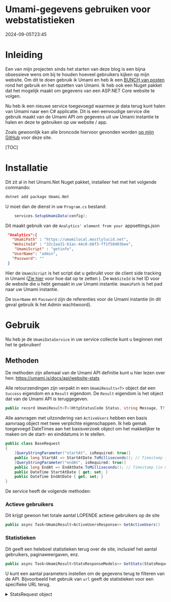 # Umami-gegevens gebruiken voor webstatistieken

<!--category-- ASP.NET, Umami -->
<datetime class="hidden">2024-09-05T23:45</datetime>

# Inleiding

Een van mijn projecten sinds het starten van deze blog is een bijna obsessieve wens om bij te houden hoeveel gebruikers kijken op mijn website. Om dit te doen gebruik ik Umami en heb ik een [BUNCH van posten](/blog/category/Umami) rond het gebruik en het opzetten van Umami. Ik heb ook een Nuget pakket dat het mogelijk maakt om gegevens van een ASP.NET Core website te volgen.

Nu heb ik een nieuwe service toegevoegd waarmee je data terug kunt halen van Umami naar een C# applicatie. Dit is een eenvoudige service die gebruik maakt van de Umami API om gegevens uit uw Umami instantie te halen en deze te gebruiken op uw website / app.

Zoals gewoonlijk kan alle broncode hiervoor gevonden worden [op mijn GitHub](https://github.com/scottgal/mostlylucidweb/tree/main/Umami.Net) voor deze site.

[TOC]

# Installatie

Dit zit al in het Umami.Net Nuget pakket, installeer het met het volgende commando:

```bash
dotnet add package Umami.Net
```

U moet dan de dienst in uw `Program.cs` bestand:

```csharp
    services.SetupUmamiData(config);
```

Dit maakt gebruik van de `Analytics' element from your `appsettings.json

```json
 "Analytics":{
   "UmamiPath" : "https://umamilocal.mostlylucid.net",
   "WebsiteId" : "32c2aa31-b1ac-44c0-b8f3-ff1f50403bee",
    "UmamiScript" : "getinfo",
   "UserName": "admin",
   "Password": ""
 }
```

Hier de `UmamiScript` is het script dat u gebruikt voor de client side tracking in Umami ([Zie hier](/blog/usingumamiforlocalanalytics) voor hoe dat op te zetten ).
De `WebSiteId` is het ID voor de website die u hebt gemaakt in uw Umami instantie.
`UmamiPath` is het pad naar uw Umami instantie.

De `UserName` en `Password` zijn de referenties voor de Umami instantie (in dit geval gebruik ik het Admin wachtwoord).

# Gebruik

Nu heb je de `UmamiDataService` in uw service collectie kunt u beginnen met het te gebruiken!

## Methoden

De methoden zijn allemaal van de Umami API definitie kunt u hier lezen over hen:
https://umami.is/docs/api/website-stats

Alle retourzendingen zijn verpakt in een `UmamiResults<T>` object dat een `Success` eigendom en a `Result` eigendom. De `Result` eigendom is het object dat van de Umami API is teruggegeven.

```csharp
public record UmamiResult<T>(HttpStatusCode Status, string Message, T? Data);
```

Alle aanvragen met uitzondering van `ActiveUsers` hebben een basis aanvraag object met twee verplichte eigenschappen. Ik heb gemak toegevoegd DateTimes aan het basisverzoek object om het makkelijker te maken om de start- en einddatums in te stellen.

```csharp
public class BaseRequest
{
    [QueryStringParameter("startAt", isRequired: true)]
    public long StartAt => StartAtDate.ToMilliseconds(); // Timestamp (in ms) of starting date
    [QueryStringParameter("endAt", isRequired: true)]
    public long EndAt => EndAtDate.ToMilliseconds(); // Timestamp (in ms) of end date
    public DateTime StartAtDate { get; set; }
    public DateTime EndAtDate { get; set; }
}
```

De service heeft de volgende methoden:

### Actieve gebruikers

Dit krijgt gewoon het totale aantal LOPENDE actieve gebruikers op de site

```csharp
public async Task<UmamiResult<ActiveUsersResponse>> GetActiveUsers()
```

### Statistieken

Dit geeft een heleboel statistieken terug over de site, inclusief het aantal gebruikers, paginaweergaven, enz.

```csharp
public async Task<UmamiResult<StatsResponseModels>> GetStats(StatsRequest statsRequest)    
```

U kunt een aantal parameters instellen om de gegevens terug te filteren van de API. Bijvoorbeeld het gebruik van `url` geeft de statistieken voor een specifieke URL terug.

<details>
<summary>StatsRequest object</summary>
```csharp
public class StatsRequest : BaseRequest
{
    [QueryStringParameter("url")]
    public string? Url { get; set; } // Name of URL
    
    [QueryStringParameter("referrer")]
    public string? Referrer { get; set; } // Name of referrer
    
    [QueryStringParameter("title")]
    public string? Title { get; set; } // Name of page title
    
    [QueryStringParameter("query")]
    public string? Query { get; set; } // Name of query
    
    [QueryStringParameter("event")]
    public string? Event { get; set; } // Name of event
    
    [QueryStringParameter("host")]
    public string? Host { get; set; } // Name of hostname
    
    [QueryStringParameter("os")]
    public string? Os { get; set; } // Name of operating system
    
    [QueryStringParameter("browser")]
    public string? Browser { get; set; } // Name of browser
    
    [QueryStringParameter("device")]
    public string? Device { get; set; } // Name of device (e.g., Mobile)
    
    [QueryStringParameter("country")]
    public string? Country { get; set; } // Name of country
    
    [QueryStringParameter("region")]
    public string? Region { get; set; } // Name of region/state/province
    
    [QueryStringParameter("city")]
    public string? City { get; set; } // Name of city
}
```

</details>
Het JSON object dat Umami teruggeeft is als volgt.

```json
{
  "pageviews": { "value": 5, "change": 5 },
  "visitors": { "value": 1, "change": 1 },
  "visits": { "value": 3, "change": 2 },
  "bounces": { "value": 0, "change": 0 },
  "totaltime": { "value": 4, "change": 4 }
}
```

Dit is verpakt in mijn `StatsResponseModel` object.

```csharp
namespace Umami.Net.UmamiData.Models.ResponseObjects;

public class StatsResponseModels
{
    public Pageviews pageviews { get; set; }
    public Visitors visitors { get; set; }
    public Visits visits { get; set; }
    public Bounces bounces { get; set; }
    public Totaltime totaltime { get; set; }


    public class Pageviews
    {
        public int value { get; set; }
        public int prev { get; set; }
    }

    public class Visitors
    {
        public int value { get; set; }
        public int prev { get; set; }
    }

    public class Visits
    {
        public int value { get; set; }
        public int prev { get; set; }
    }

    public class Bounces
    {
        public int value { get; set; }
        public int prev { get; set; }
    }

    public class Totaltime
    {
        public int value { get; set; }
        public int prev { get; set; }
    }
}
```

### Metrics

Metrics in Umami bieden u het aantal views voor specifieke soorten eigenschappen.

#### Gebeurtenissen

Een voorbeeld hiervan is Evenementen...

'Events' in Umami zijn specifieke items die je kunt volgen op een site. Bij het volgen van gebeurtenissen met Umami.Net kunt u een aantal eigenschappen instellen die worden gevolgd met de evenementnaam. Bijvoorbeeld hier traceer ik `Search` verzoeken met de URL en de zoekterm.

```csharp
       await  umamiBackgroundSender.Track( "searchEvent", eventData: new UmamiEventData(){{"query", encodedQuery}});
```

Om gegevens over deze gebeurtenis op te halen zou u de `Metrics` methode:

```csharp
public async Task<UmamiResult<MetricsResponseModels[]>> GetMetrics(MetricsRequest metricsRequest)
```

Zoals bij de andere methoden aanvaardt dit de `MetricsRequest` object (met de verplichte `BaseRequest` eigenschappen) en een aantal optionele eigenschappen om de gegevens te filteren.

<details>
<summary>MetricsRequest object</summary>
```csharp
public class MetricsRequest : BaseRequest
{
    [QueryStringParameter("type", isRequired: true)]
    public MetricType Type { get; set; } // Metrics type

    [QueryStringParameter("url")]
    public string? Url { get; set; } // Name of URL
    
    [QueryStringParameter("referrer")]
    public string? Referrer { get; set; } // Name of referrer
    
    [QueryStringParameter("title")]
    public string? Title { get; set; } // Name of page title
    
    [QueryStringParameter("query")]
    public string? Query { get; set; } // Name of query
    
    [QueryStringParameter("host")]
    public string? Host { get; set; } // Name of hostname
    
    [QueryStringParameter("os")]
    public string? Os { get; set; } // Name of operating system
    
    [QueryStringParameter("browser")]
    public string? Browser { get; set; } // Name of browser
    
    [QueryStringParameter("device")]
    public string? Device { get; set; } // Name of device (e.g., Mobile)
    
    [QueryStringParameter("country")]
    public string? Country { get; set; } // Name of country
    
    [QueryStringParameter("region")]
    public string? Region { get; set; } // Name of region/state/province
    
    [QueryStringParameter("city")]
    public string? City { get; set; } // Name of city
    
    [QueryStringParameter("language")]
    public string? Language { get; set; } // Name of language
    
    [QueryStringParameter("event")]
    public string? Event { get; set; } // Name of event
    
    [QueryStringParameter("limit")]
    public int? Limit { get; set; } = 500; // Number of events returned (default: 500)
}
```

</details>
Hier kunt u zien dat u een aantal eigenschappen kunt opgeven in het verzoekelement om aan te geven welke metriek u wilt retourneren.

U kunt ook een `Limit` eigenschap om het aantal teruggekeerde resultaten te beperken.

Bijvoorbeeld om het evenement te krijgen over de afgelopen dag die ik hierboven vermeld zou u gebruik maken van de volgende aanvraag:

```csharp
var metricsRequest = new MetricsRequest
{
    StartAtDate = DateTime.Now.AddDays(-1),
    EndAtDate = DateTime.Now,
    Type = MetricType.@event,
    Event = "searchEvent"
};
```

Het van de API geretourneerde JSON object is als volgt:

```json
[
  { "x": "searchEvent", "y": 46 }
]
```

En weer wikkel ik dit in mijn `MetricsResponseModels` object.

```csharp
public class MetricsResponseModels
{
    public string x { get; set; }
    public int y { get; set; }
}
```

Waar x de gebeurtenisnaam is en y het aantal keren dat het is geactiveerd.

#### Paginaweergaven

Een van de meest nuttige metrics is het aantal paginaweergaven. Dit is het aantal keren dat een pagina is bekeken op de site. Hieronder is de test die ik gebruik om het aantal pagina's in de afgelopen 30 dagen te krijgen. U zult merken dat de `Type` parameter is ingesteld als `MetricType.url` Maar dit is ook de standaard waarde, dus je hoeft het niet in te stellen.

```csharp
  [Fact]
    public async Task Metrics_StartEnd()
    {
        var setup = new SetupUmamiData();
        var serviceProvider = setup.Setup();
        var websiteDataService = serviceProvider.GetRequiredService<UmamiDataService>();
        
        var metrics = await websiteDataService.GetMetrics(new MetricsRequest()
        {
            StartAtDate = DateTime.Now.AddDays(-30),
            EndAtDate = DateTime.Now,
            Type = MetricType.url,
            Limit = 500
        });
        Assert.NotNull(metrics);
        Assert.Equal( HttpStatusCode.OK, metrics.Status);

    }
```

Dit geeft een `MetricsResponse` object met de volgende JSON structuur:

```json
[
  {
    "x": "/",
    "y": 1
  },
  {
    "x": "/blog",
    "y": 1
  },
  {
    "x": "/blog/usingumamidataforwebsitestats",
    "y": 1
  }
]
```

waarbij `x` is de URL en `y` is het aantal keren dat het is bekeken.

### Paginaweergaven

Dit geeft het aantal paginaweergaven voor een specifieke URL terug.

Nogmaals hier is een test die ik gebruik voor deze methode:

```csharp
    [Fact]
    public async Task PageViews_StartEnd_Day_Url()
    {
        var setup = new SetupUmamiData();
        var serviceProvider = setup.Setup();
        var websiteDataService = serviceProvider.GetRequiredService<UmamiDataService>();
    
        var pageViews = await websiteDataService.GetPageViews(new PageViewsRequest()
        {
            StartAtDate = DateTime.Now.AddDays(-7),
            EndAtDate = DateTime.Now,
            Unit = Unit.day,
            Url = "/blog"
        });
        Assert.NotNull(pageViews);
        Assert.Equal( HttpStatusCode.OK, pageViews.Status);

    }
```

Dit geeft een `PageViewsResponse` object met de volgende JSON structuur:

```json
[
  {
    "date": "2024-09-06 00:00",
    "value": 1
  }
]
```

waarbij `date` de datum is en `value` is het aantal paginaweergaven, dit wordt herhaald voor elke dag in het opgegeven bereik (of uur, maand, enz. afhankelijk van de `Unit` eigenschap).

Zoals bij de andere methoden aanvaardt dit de `PageViewsRequest` object (met de verplichte `BaseRequest` eigenschappen) en een aantal optionele eigenschappen om de gegevens te filteren.

<details>
<summary>PageViewsRequest object</summary>
```csharp
public class PageViewsRequest : BaseRequest
{
    // Required properties

    [QueryStringParameter("unit", isRequired: true)]
    public Unit Unit { get; set; } = Unit.day; // Time unit (year | month | hour | day)
    
    [QueryStringParameter("timezone")]
    [TimeZoneValidator]
    public string Timezone { get; set; }

    // Optional properties
    [QueryStringParameter("url")]
    public string? Url { get; set; } // Name of URL
    [QueryStringParameter("referrer")]
    public string? Referrer { get; set; } // Name of referrer
    [QueryStringParameter("title")]
    public string? Title { get; set; } // Name of page title
    [QueryStringParameter("host")]
    public string? Host { get; set; } // Name of hostname
    [QueryStringParameter("os")]
    public string? Os { get; set; } // Name of operating system
    [QueryStringParameter("browser")]
    public string? Browser { get; set; } // Name of browser
    [QueryStringParameter("device")]
    public string? Device { get; set; } // Name of device (e.g., Mobile)
    [QueryStringParameter("country")]
    public string? Country { get; set; } // Name of country
    [QueryStringParameter("region")]
    public string? Region { get; set; } // Name of region/state/province
    [QueryStringParameter("city")]
    public string? City { get; set; } // Name of city
}
```

</details>
Zoals met de andere methoden kunt u een aantal eigenschappen instellen om de gegevens terug te filteren van de API, bijvoorbeeld kunt u de
`Country` eigendom om het aantal paginaweergaven uit een bepaald land te krijgen.

# Het gebruik van de dienst

Op deze site heb ik een aantal code waarmee ik gebruik maken van deze dienst om het aantal views elke blog pagina heeft te krijgen. In de onderstaande code neem ik een begin- en einddatum en een voorvoegsel (dat is `/blog` in mijn geval) en krijg het aantal weergaven voor elke pagina in de blog.

Ik cache deze gegevens voor een uur, zodat ik niet hoeft te blijven slaan op de Umami API.

```csharp
public class UmamiDataSortService(
    UmamiDataService dataService,
    IMemoryCache cache)
{
    public async Task<List<MetricsResponseModels>?> GetMetrics(DateTime startAt, DateTime endAt, string prefix="" )
    {
        using var activity = Log.Logger.StartActivity("GetMetricsWithPrefix");
        try
        {
            var cacheKey = $"Metrics_{startAt}_{endAt}_{prefix}";
            if (cache.TryGetValue(cacheKey, out List<MetricsResponseModels>? metrics))
            {
                activity?.AddProperty("CacheHit", true);
                return metrics;
            }
            activity?.AddProperty("CacheHit", false);
            var metricsRequest = new MetricsRequest()
            {
                StartAtDate = startAt,
                EndAtDate = endAt,
                Type = MetricType.url,
                Limit = 500
            };
            var metricRequest = await dataService.GetMetrics(metricsRequest);

            if(metricRequest.Status != HttpStatusCode.OK)
            {
                return null;
            }
            var filteredMetrics = metricRequest.Data.Where(x => x.x.StartsWith(prefix)).ToList();
            cache.Set(cacheKey, filteredMetrics, TimeSpan.FromHours(1));
            activity?.AddProperty("MetricsCount", filteredMetrics?.Count()?? 0);
            activity?.Complete();
            return filteredMetrics;
        }
        catch (Exception e)
        {
            activity?.Complete(LogEventLevel.Error, e);
         
            return null;
        }
    }

```

# Conclusie

Dit is een eenvoudige service waarmee u gegevens uit Umami kunt halen en gebruiken in uw toepassing. Ik gebruik dit om het aantal weergaven voor elke blogpagina te krijgen en deze weer te geven op de pagina. Maar het is erg handig voor het krijgen van een BUNCH van gegevens over wie uw site gebruikt en hoe ze het gebruiken.